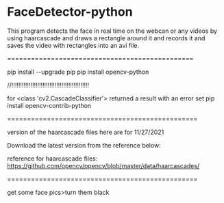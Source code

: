# FaceDetector-python
This program detects the face in real time on the webcan or any videos by using haarcascade and draws a rectangle around it and records it and saves the video with rectangles into an avi file.

===============================================

pip install --upgrade pip
pip install opencv-python

//!!!!!!!!!!!!!!!!!!!!!!!!!!!!!!!!!!!!!!!!!!!!!

for <class 'cv2.CascadeClassifier'> returned a result with an error set
pip install opencv-contrib-python

================================================


version of the haarcascade files here are for 11/27/2021

Download the latest version from the reference below:

reference for haarcascade files: https://github.com/opencv/opencv/blob/master/data/haarcascades/

================================================

get some face pics>turn them black

